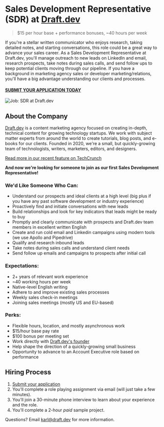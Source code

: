 # Sales Development Representative (SDR) at [Draft.dev](https://draft.dev/)
> $15 per hour base + performance bonuses, ~40 hours per week

If you're a stellar written communicator who enjoys research, taking detailed notes, and starting conversations, this role could be a great way to advance your sales career. As a Sales Development Representative at Draft.dev, you'll manage outreach to new leads on LinkedIn and email, research prospects, take notes during sales calls, and send follow ups to keep potential clients moving through our pipeline. If you have a background in marketing agency sales or developer marketing/relations, you'll have a big advantage understanding our clients and processes.

#### [SUBMIT YOUR APPLICATION TODAY](https://airtable.com/shrUc4UbBwR9odvsl)

![Job: SDR at Draft.dev](https://draft.dev/learn/assets/posts/promotion.png)

## About the Company
[Draft.dev](https://draft.dev/) is a content marketing agency focused on creating in-depth, technical content for growing technology startups. We work with subject matter experts from around the world to create tutorials, blog posts, and e-books for our clients. Founded in 2020, we're a small, but quickly-growing team of technologists, writers, marketers, editors, and designers.

[Read more in our recent feature on TechCrunch](https://techcrunch.com/2021/07/29/draft-dev-ceo-karl-hughes-on-the-importance-of-using-experts-in-developer-marketing/)

**And now we're looking for someone to join as our first Sales Development Representative!**

### We'd Like Someone Who Can:
- Understand our prospects and ideal clients at a high level (big plus if you have any past software development or industry experience)
- Proactively find and initiate conversations with new leads
- Build relationships and look for key indicators that leads might be ready to buy
- Promptly and clearly communicate with prospects and Draft.dev team members in excellent written English
- Create and run cold email and Linkedin campaigns using modern tools (we use Apollo and Pipedrive)
- Qualify and research inbound leads
- Take notes during sales calls and understand client needs
- Send follow up emails and campaigns to prospects after initial call

### Expectations:
- 2+ years of relevant work experience
- ~40 working hours per week
- Native-level English writing
- Adhere to and improve existing sales processes
- Weekly sales check-in meetings
- Joining sales meetings (mostly US and EU-based)

### Perks:
- Flexible hours, location, and mostly asynchronous work
- $15/hour base pay rate
- $100 bonus per meeting set
- Work directly with [Draft.dev's founder](https://www.linkedin.com/in/karllhughes)
- Help shape the direction of a quickly-growing small business
- Opportunity to advance to an Account Executive role based on performance

## Hiring Process
1. [Submit your application](https://airtable.com/shrUc4UbBwR9odvsl)
2. You'll complete a role playing assignment via email (will just take a few minutes).
3. You'll join a 30-minute phone interview to learn about your experience and the role.
4. You'll complete a 2-hour *paid* sample project.

Questions? Email [karl@draft.dev](mailto:karl@draft.dev) for more information.
